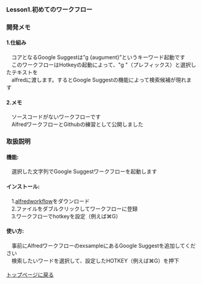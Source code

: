 ### <font size=3>Lesson1.初めてのワークフロー</font><br>
### <font size=3>開発メモ</font>
#### 1.仕組み
　コアとなるGoogle Suggestは”g {augument}”というキーワード起動です
<br>　このワークフローはHotkeyの起動によって、"g "（プレフィックス）と選択したテキストを
<br>　alfredに渡します。するとGoogle Suggestの機能によって検索候補が現れます
#### 2.メモ
　ソースコードがないワークフローです
<br>　AlfredワークフローとGithubの練習として公開しました
### <font size=3>取扱説明</font>
#### 機能:
　選択した文字列でGoogle Suggestワークフローを起動します
#### インストール:
　1.[alfredworkflow](https://github.com/KitanoTamotsu/googlesuggest/files/6721029/google.suggest.by.selected.text.alfredworkflow.zip)をダウンロード 
<br>　2.ファイルをダブルクリックしてワークフローに登録
<br>　3.ワークフローでhotkeyを設定（例えば⌘G）
#### 使い方:
　事前にAlfredワークフローのexsampleにあるGoogle Suggestを追加してください
<br>　検索したいワードを選択して、設定したHOTKEY（例えば⌘G）を押下
<br>
<br>
[トップページに戻る](https://kitanotamotsu.github.io/)



